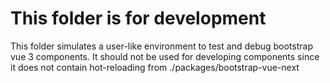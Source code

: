 # This folder is for development

This folder simulates a user-like environment to test and debug bootstrap vue 3 components. It should not be used for developing components since it does not contain hot-reloading from ./packages/bootstrap-vue-next
